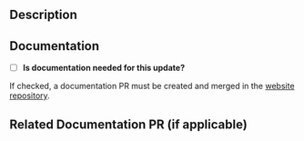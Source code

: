 ## Description  
<!-- Provide a brief description of the changes made in this PR. -->  

## Documentation  
- [ ] **Is documentation needed for this update?**

If checked, a documentation PR must be created and merged in the [website repository](https://github.com/krkn-chaos/website/).

## Related Documentation PR (if applicable)  
<!-- Add the link to the corresponding documentation PR in the website repository -->  